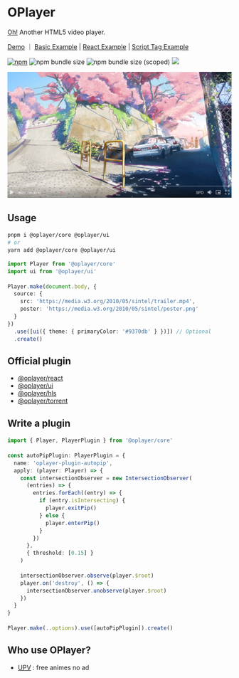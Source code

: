# OPlayer

[Oh!](https://oplayer-p1j0i7azs-shiyiya.vercel.app) Another HTML5 video player.

[Demo](https://oplayer-p1j0i7azs-shiyiya.vercel.app) ｜ [Basic Example](./examples/standalone/main.ts) | [React Example](./examples/react/src/main.tsx) | [Script Tag Example](./examples/umd.html)

[![npm](https://img.shields.io/npm/v/@oplayer/core?style=flat-square&color=fb3e44)](https://www.npmjs.com/package/@oplayer/core)
![npm bundle size](https://img.shields.io/bundlephobia/minzip/@oplayer/core?style=flat-square&label=core)
![npm bundle size (scoped)](https://img.shields.io/bundlephobia/minzip/@oplayer/react?style=flat-square&label=react)
[![](https://data.jsdelivr.com/v1/package/npm/@oplayer/core/badge)](https://www.jsdelivr.com/package/npm/@oplayer/core)

![](./oplayer.png)

## Usage

```bash
pnpm i @oplayer/core @oplayer/ui
# or
yarn add @oplayer/core @oplayer/ui
```

```ts
import Player from '@oplayer/core'
import ui from '@oplayer/ui'

Player.make(document.body, {
  source: {
    src: 'https://media.w3.org/2010/05/sintel/trailer.mp4',
    poster: 'https://media.w3.org/2010/05/sintel/poster.png'
  }
})
  .use([ui({ theme: { primaryColor: '#9370db' } })]) // Optional
  .create()
```

## Official plugin

- [@oplayer/react](./packages/react/)
- [@oplayer/ui](./packages//ui/)
- [@oplayer/hls](./packages/hls/)
- [@oplayer/torrent](./packages/torrent/)

## Write a plugin

```ts
import { Player, PlayerPlugin } from '@oplayer/core'

const autoPipPlugin: PlayerPlugin = {
  name: 'oplayer-plugin-autopip',
  apply: (player: Player) => {
    const intersectionObserver = new IntersectionObserver(
      (entries) => {
        entries.forEach((entry) => {
          if (entry.isIntersecting) {
            player.exitPip()
          } else {
            player.enterPip()
          }
        })
      },
      { threshold: [0.15] }
    )

    intersectionObserver.observe(player.$root)
    player.on('destroy', () => {
      intersectionObserver.unobserve(player.$root)
    })
  }
}

Player.make(..options).use([autoPipPlugin]).create()
```

## Who use OPlayer?

- [UPV](https://月色真美.life) : free animes no ad
